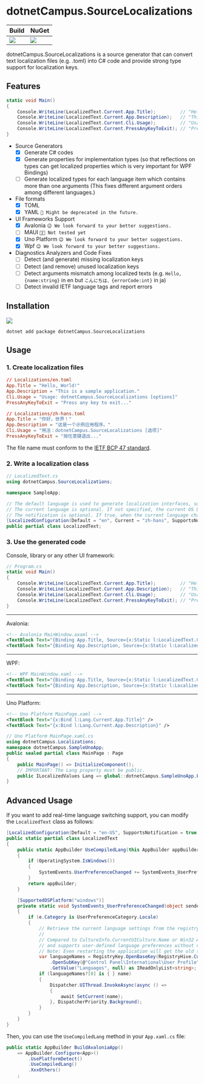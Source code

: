 # dotnetCampus.SourceLocalizations

| Build | NuGet |
|--|--|
|![](https://github.com/dotnet-campus/dotnetCampus.SourceLocalizations/workflows/.NET%20Core/badge.svg)|[![](https://img.shields.io/nuget/v/dotnetCampus.SourceLocalizations.svg)](https://www.nuget.org/packages/dotnetCampus.SourceLocalizations)|

dotnetCampus.SourceLocalizations is a source generator that can convert text localization files (e.g. .toml) into C# code and provide strong type support for localization keys.

## Features

```csharp
static void Main()
{
    Console.WriteLine(LocalizedText.Current.App.Title);         // "Hello, World!"
    Console.WriteLine(LocalizedText.Current.App.Description);   // "This is a sample application."
    Console.WriteLine(LocalizedText.Current.Cli.Usage);         // "Usage: dotnetCampus.SourceLocalizations [options]"
    Console.WriteLine(LocalizedText.Current.PressAnyKeyToExit); // "Press any key to exit..."
}
```

- Source Generators
    - [x] Generate C# codes
    - [x] Generate properties for implementation types (so that reflections on types can get localized properties which is very important for WPF Bindings)
    - [ ] Generate localized types for each language item which contains more than one arguments (This fixes different argument orders among different languages.)
- File formats
    - [x] TOML
    - [x] YAML `🤡 Might be deprecated in the future.`
- UI Frameworks Support
    - [x] Avalonia      `😉 We look forward to your better suggestions.`
    - [ ] MAUI          `😶‍🌫️ Not tested yet`
    - [x] Uno Platform  `😉 We look forward to your better suggestions.`
    - [x] Wpf           `😉 We look forward to your better suggestions.`
- Diagnostics Analyzers and Code Fixes
    - [ ] Detect (and generate) missing localization keys
    - [ ] Detect (and remove) unused localization keys
    - [ ] Detect arguments mismatch among localized texts (e.g. `Hello, {name:string}` in en but `こんにちは、{errorCode:int}` in ja)
    - [ ] Detect invalid IETF language tags and report errors

## Installation

[![](https://img.shields.io/nuget/v/dotnetCampus.SourceLocalizations.svg)](https://www.nuget.org/packages/dotnetCampus.SourceLocalizations)

```shell
dotnet add package dotnetCampus.SourceLocalizations
```

## Usage

### 1. Create localization files

```toml
// Localizations/en.toml
App.Title = "Hello, World!"
App.Description = "This is a sample application."
Cli.Usage = "Usage: dotnetCampus.SourceLocalizations [options]"
PressAnyKeyToExit = "Press any key to exit..."
```

```toml
// Localizations/zh-hans.toml
App.Title = "你好，世界！"
App.Description = "这是一个示例应用程序。"
Cli.Usage = "用法：dotnetCampus.SourceLocalizations [选项]"
PressAnyKeyToExit = "按任意键退出..."
```

The file name must conform to the [IETF BCP 47 standard](https://en.wikipedia.org/wiki/IETF_language_tag).

### 2. Write a localization class

```csharp
// LocalizedText.cs
using dotnetCampus.SourceLocalizations;

namespace SampleApp;

// The default language is used to generate localization interfaces, so it must be the most complete one.
// The current language is optional. If not specified, the current OS UI language will be used.
// The notification is optional. If true, when the current language changes, the UI will be notified to update the localization text.
[LocalizedConfiguration(Default = "en", Current = "zh-hans", SupportsNotification = false)]
public partial class LocalizedText;
```

### 3. Use the generated code

Console, library or any other UI framework:

```csharp
// Program.cs
static void Main()
{
    Console.WriteLine(LocalizedText.Current.App.Title);         // "Hello, World!"
    Console.WriteLine(LocalizedText.Current.App.Description);   // "This is a sample application."
    Console.WriteLine(LocalizedText.Current.Cli.Usage);         // "Usage: dotnetCampus.SourceLocalizations [options]"
    Console.WriteLine(LocalizedText.Current.PressAnyKeyToExit); // "Press any key to exit..."
}
```

---

Avalonia:

```xml
<!-- Avalonia MainWindow.axaml -->
<TextBlock Text="{Binding App.Title, Source={x:Static l:LocalizedText.Current}}" />
<TextBlock Text="{Binding App.Description, Source={x:Static l:LocalizedText.Current}}" />
```

---

WPF:

```xml
<!-- WPF MainWindow.xaml -->
<TextBlock Text="{Binding App.Title, Source={x:Static l:LocalizedText.Current}, Mode=OneWay}" />
<TextBlock Text="{Binding App.Description, Source={x:Static l:LocalizedText.Current}, Mode=OneWay}" />
```

---

Uno Platform:

```xml
<!-- Uno Platform MainPage.xaml -->
<TextBlock Text="{x:Bind l:Lang.Current.App.Title}" />
<TextBlock Text="{x:Bind l:Lang.Current.App.Description}" />
```

```csharp
// Uno Platform MainPage.xaml.cs
using dotnetCampus.Localizations;
namespace dotnetCampus.SampleUnoApp;
public sealed partial class MainPage : Page
{
    public MainPage() => InitializeComponent();
    // IMPORTANT: The Lang property must be public.
    public ILocalizedValues Lang => global::dotnetCampus.SampleUnoApp.Localizations.LocalizedText.Current;
}
```

## Advanced Usage

If you want to add real-time language switching support, you can modify the `LocalizedText` class as follows:

```csharp
[LocalizedConfiguration(Default = "en-US", SupportsNotification = true)]
public static partial class LocalizedText
{
    public static AppBuilder UseCompiledLang(this AppBuilder appBuilder)
    {
        if (OperatingSystem.IsWindows())
        {
            SystemEvents.UserPreferenceChanged += SystemEvents_UserPreferenceChanged;
        }
        return appBuilder;
    }

    [SupportedOSPlatform("windows")]
    private static void SystemEvents_UserPreferenceChanged(object sender, UserPreferenceChangedEventArgs e)
    {
        if (e.Category is UserPreferenceCategory.Locale)
        {
            // Retrieve the current language settings from the registry.
            //
            // Compared to CultureInfo.CurrentUICulture.Name or Win32 API's GetUserDefaultUILanguage, the registry can get updated standard language tags,
            // and supports user-defined language preferences without needing to log off.
            // Note: Even restarting the application will get the old settings; only logging off the system will get the new ones.
            var languageNames = RegistryKey.OpenBaseKey(RegistryHive.CurrentUser, RegistryView.Registry64)
                .OpenSubKey(@"Control Panel\International\User Profile", false)?
                .GetValue("Languages", null) as IReadOnlyList<string>;
            if (languageNames?[0] is { } name)
            {
                Dispatcher.UIThread.InvokeAsync(async () =>
                {
                    await SetCurrent(name);
                }, DispatcherPriority.Background);
            }
        }
    }
}
```

Then, you can use the `UseCompiledLang` method in your `App.xaml.cs` file:

```csharp
public static AppBuilder BuildAvaloniaApp()
    => AppBuilder.Configure<App>()
        .UsePlatformDetect()
        .UseCompiledLang()
        .XxxOthers()
    ;
```
